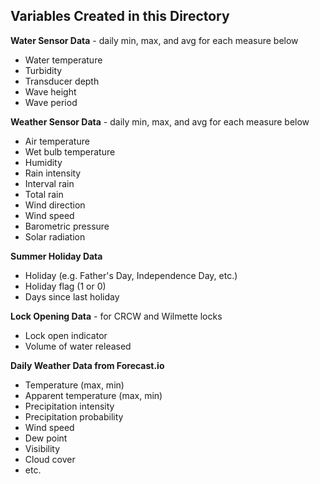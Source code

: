 ## Variables Created in this Directory

**Water Sensor Data** - daily min, max, and avg for each measure below

* Water temperature
* Turbidity
* Transducer depth
* Wave height
* Wave period

**Weather Sensor Data** - daily min, max, and avg for each measure below

* Air temperature
* Wet bulb temperature
* Humidity
* Rain intensity
* Interval rain
* Total rain
* Wind direction
* Wind speed
* Barometric pressure
* Solar radiation

**Summer Holiday Data** 

* Holiday (e.g. Father's Day, Independence Day, etc.)
* Holiday flag (1 or 0)
* Days since last holiday

**Lock Opening Data** - for CRCW and Wilmette locks

* Lock open indicator
* Volume of water released

**Daily Weather Data from Forecast.io** 

* Temperature (max, min)
* Apparent temperature (max, min)
* Precipitation intensity
* Precipitation probability
* Wind speed
* Dew point
* Visibility
* Cloud cover
* etc. 